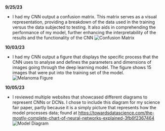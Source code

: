 **9/25/23**
- I had my CNN output a confusion matrix. This matrix serves as a visual representation, providing a breakdown of the data used in the training versus the data subjected to testing. It also aids in comprehending the performance of my model, further enhancing the interpretability of the results and the functionality of the CNN
![Confusion Matrix](https://github.com/maybarnett/MelanomaNN/assets/142523706/aea179c9-4f53-44ed-9d85-9e1746b53c08)

**10/03/23**
- I had my CNN output a figure that displays the specific process that the CNN uses to analyse and defines the parameters and dimensions of images going through the deep learning model. The figure shows 15 images that were put into the training set of the model. 
  ![Melanoma Figure](https://github.com/maybarnett/MelanomaNN/assets/142523706/0f287a51-c2dd-4f96-b45e-7f5a7d3cac7a)

**10/05/23**
- I reviewed multiple websites that showcased different diagrams to represent CNNs or DCNs. I chose to include this diagram for my science fair paper, partly because it is a simply picture that represents how the model processes data; found at https://towardsdatascience.com/the-mostly-complete-chart-of-neural-networks-explained-3fb6f2367464 
  ![Model Diagram](https://github.com/maybarnett/MelanomaNN/assets/142523706/fdea8392-1107-43bc-89af-82d2285268e7)
